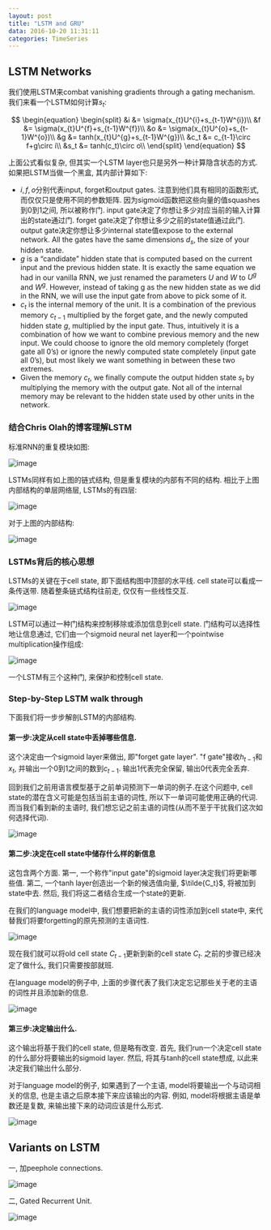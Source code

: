 ```yaml
---
layout: post
title: "LSTM and GRU"
data: 2016-10-20 11:31:11
categories: TimeSeries
---
```

## LSTM Networks
我们使用LSTM来combat vanishing gradients through a gating mechanism. 我们来看一个LSTM如何计算$s_t$:

$$
\begin{equation}
\begin{split}
&i &= \sigma(x_{t}U^{i}+s_{t-1}W^{i})\\
&f &= \sigma(x_{t}U^{f}+s_{t-1}W^{f})\\
&o &= \sigma(x_{t}U^{o}+s_{t-1}W^{o})\\
&g &= tanh(x_{t}U^{g}+s_{t-1}W^{g})\\
&c_t &= c_{t-1}\circ f+g\circ i\\
&s_t &= tanh(c_t)\circ o\\
\end{split}
\end{equation}
$$

上面公式看似复杂, 但其实一个LSTM layer也只是另外一种计算隐含状态的方式. 如果把LSTM当做一个黑盒, 其内部计算如下:

- $i,f,o$分别代表input, forget和output gates. 注意到他们具有相同的函数形式, 而仅仅只是使用不同的参数矩阵. 因为sigmoid函数把这些向量的值squashes到0到1之间, 所以被称作门. input gate决定了你想让多少对应当前的输入计算出的state通过门. forget gate决定了你想让多少之前的state值通过此门. output gate决定你想让多少internal state值expose to the external network. All the gates have the same dimensions $d_s$, the size of your hidden state.
- $g$ is a “candidate” hidden state that is computed based on the current input and the previous hidden state. It is exactly the same equation we had in our vanilla RNN, we just renamed the parameters $U$ and $W$ to $U^g$ and $W^g$. However, instead of taking g as the new hidden state as we did in the RNN, we will use the input gate from above to pick some of it.
- $c_t$ is the internal memory of the unit. It is a combination of the previous memory $c_{t-1}$ multiplied by the forget gate, and the newly computed hidden state $g$, multiplied by the input gate. Thus, intuitively it is a combination of how we want to combine previous memory and the new input. We could choose to ignore the old memory completely (forget gate all 0’s) or ignore the newly computed state completely (input gate all 0’s), but most likely we want something in between these two extremes.
- Given the memory $c_t$, we finally compute the output hidden state $s_t$ by multiplying the memory with the output gate. Not all of the internal memory may be relevant to the hidden state used by other units in the network.

### 结合Chris Olah的博客理解LSTM
标准RNN的重复模块如图:

![image](https://github.com/ColdCodeCool/ColdCodeCool.github.io/raw/master/images/rnn_single.png)

LSTMs同样有如上图的链式结构, 但是重复模块的内部有不同的结构. 相比于上图内部结构的单层网络层, LSTMs的有四层:

![image](https://github.com/ColdCodeCool/ColdCodeCool.github.io/raw/master/images/rnn_lstm.png)

对于上图的内部结构:

![image](https://github.com/ColdCodeCool/ColdCodeCool.github.io/raw/master/images/rnn_lstm1.png)

### LSTMs背后的核心思想
LSTMs的关键在于cell state, 即下面结构图中顶部的水平线. cell state可以看成一条传送带. 随着整条链式结构往前走, 仅仅有一些线性交互.

![image](https://github.com/ColdCodeCool/ColdCodeCool.github.io/raw/master/images/rnn_lstm2.png)

LSTM可以通过一种门结构来控制移除或添加信息到cell state. 门结构可以选择性地让信息通过, 它们由一个sigmoid neural net layer和一个pointwise multiplication操作组成:

![image](https://github.com/ColdCodeCool/ColdCodeCool.github.io/raw/master/images/rnn_lstm3.png)

一个LSTM有三个这种门, 来保护和控制cell state.

### Step-by-Step LSTM walk through
下面我们将一步步解剖LSTM的内部结构.

#### 第一步:决定从cell state中丢掉哪些信息. 
这个决定由一个sigmoid layer来做出, 即"forget gate layer". "f gate"接收$h_{t-1}$和$x_t$, 并输出一个0到1之间的数到$c_{t-1}$. 输出1代表完全保留, 输出0代表完全丢弃.

回到我们之前用语言模型基于之前单词预测下一单词的例子.在这个问题中, cell state的潜在含义可能是包括当前主语的词性, 所以下一单词可能使用正确的代词. 而当我们看到新的主语时, 我们想忘记之前主语的词性(从而不至于干扰我们这次如何选择代词).

![image](https://github.com/ColdCodeCool/ColdCodeCool.github.io/raw/master/images/rnn_lstm4.png)

#### 第二步:决定在cell state中储存什么样的新信息
这包含两个方面. 第一, 一个称作"input gate"的sigmoid layer决定我们将更新哪些值. 第二, 一个tanh layer创造出一个新的候选值向量, $\tilde{C_t}$, 将被加到state中去. 然后, 我们将这二者结合生成一个state的更新.

在我们的language model中, 我们想要把新的主语的词性添加到cell state中, 来代替我们将要forgetting的原先预测的主语词性. 

![image](https://github.com/ColdCodeCool/ColdCodeCool.github.io/raw/master/images/rnn_lstm5.png)

现在我们就可以将old cell state $C_{t-1}$更新到新的cell state $C_t$. 之前的步骤已经决定了做什么, 我们只需要按部就班.

在language model的例子中, 上面的步骤代表了我们决定忘记那些关于老的主语的词性并且添加新的信息.

![image](https://github.com/ColdCodeCool/ColdCodeCool.github.io/raw/master/images/rnn_lstm6.png)

#### 第三步:决定输出什么.
这个输出将基于我们的cell state, 但是略有改变. 首先, 我们run一个决定cell state的什么部分将要输出的sigmoid layer. 然后, 将其与tanh的cell state想成, 以此来决定我们输出什么部分.

对于language model的例子, 如果遇到了一个主语, model将要输出一个与动词相关的信息, 也是主语之后原本接下来应该输出的内容. 例如, model将根据主语是单数还是复数, 来输出接下来的动词应该是什么形式.

![image](https://github.com/ColdCodeCool/ColdCodeCool.github.io/raw/master/images/rnn_lstm7.png)

## Variants on LSTM
一, 加peephole connections.

![image](https://github.com/ColdCodeCool/ColdCodeCool.github.io/raw/master/images/rnn_lstm8.png)

二, Gated Recurrent Unit.

![image](https://github.com/ColdCodeCool/ColdCodeCool.github.io/raw/master/images/rnn_lstm9.png)
